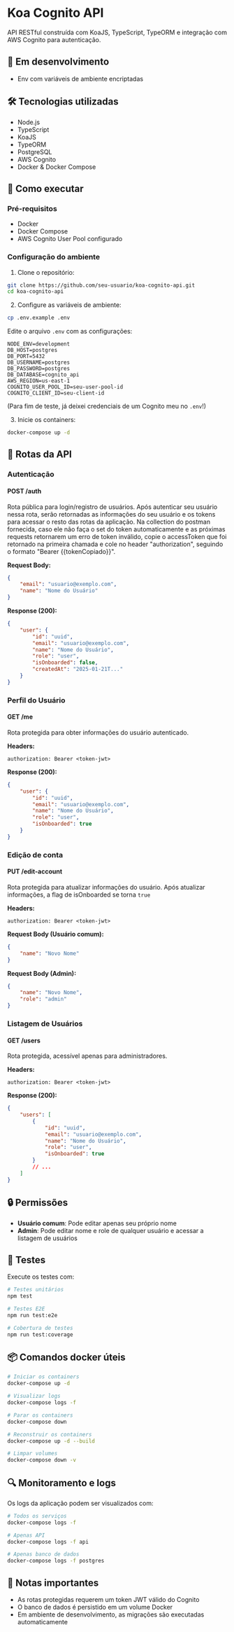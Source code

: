 # Koa Cognito API

API RESTful construída com KoaJS, TypeScript, TypeORM e integração com AWS Cognito para autenticação.

## 🚧 Em desenvolvimento

- Env com variáveis de ambiente encriptadas

## 🛠 Tecnologias utilizadas

- Node.js
- TypeScript
- KoaJS
- TypeORM
- PostgreSQL
- AWS Cognito
- Docker & Docker Compose

## 🚀 Como executar

### Pré-requisitos

- Docker
- Docker Compose
- AWS Cognito User Pool configurado

### Configuração do ambiente

1. Clone o repositório:
```bash
git clone https://github.com/seu-usuario/koa-cognito-api.git
cd koa-cognito-api
```

2. Configure as variáveis de ambiente:
```bash
cp .env.example .env
```

Edite o arquivo `.env` com as configurações:
```env
NODE_ENV=development
DB_HOST=postgres
DB_PORT=5432
DB_USERNAME=postgres
DB_PASSWORD=postgres
DB_DATABASE=cognito_api
AWS_REGION=us-east-1
COGNITO_USER_POOL_ID=seu-user-pool-id
COGNITO_CLIENT_ID=seu-client-id
```
(Para fim de teste, já deixei credenciais de um Cognito meu no `.env`!)

3. Inicie os containers:
```bash
docker-compose up -d
```

## 📌 Rotas da API

### Autenticação

#### POST /auth
Rota pública para login/registro de usuários.
Após autenticar seu usuário nessa rota, serão retornadas as informações do seu usuário e os tokens para acessar o resto das rotas da aplicação. Na collection do postman fornecida, caso ele não faça o set do token automaticamente e as próximas requests retornarem um erro de token inválido, copie o accessToken que foi retornado na primeira chamada e cole no header "authorization", seguindo o formato "Bearer {{tokenCopiado}}".

**Request Body:**
```json
{
    "email": "usuario@exemplo.com",
    "name": "Nome do Usuário"
}
```

**Response (200):**
```json
{
    "user": {
        "id": "uuid",
        "email": "usuario@exemplo.com",
        "name": "Nome do Usuário",
        "role": "user",
        "isOnboarded": false,
        "createdAt": "2025-01-21T..."
    }
}
```

### Perfil do Usuário

#### GET /me
Rota protegida para obter informações do usuário autenticado.

**Headers:**
```
authorization: Bearer <token-jwt>
```

**Response (200):**
```json
{
    "user": {
        "id": "uuid",
        "email": "usuario@exemplo.com",
        "name": "Nome do Usuário",
        "role": "user",
        "isOnboarded": true
    }
}
```

### Edição de conta

#### PUT /edit-account
Rota protegida para atualizar informações do usuário. Após atualizar informações, a flag de isOnboarded se torna `true`

**Headers:**
```
authorization: Bearer <token-jwt>
```

**Request Body (Usuário comum):**
```json
{
    "name": "Novo Nome"
}
```

**Request Body (Admin):**
```json
{
    "name": "Novo Nome",
    "role": "admin"
}
```

### Listagem de Usuários

#### GET /users
Rota protegida, acessível apenas para administradores.

**Headers:**
```
authorization: Bearer <token-jwt>
```

**Response (200):**
```json
{
    "users": [
        {
            "id": "uuid",
            "email": "usuario@exemplo.com",
            "name": "Nome do Usuário",
            "role": "user",
            "isOnboarded": true
        }
        // ...
    ]
}
```

## 🔒 Permissões

- **Usuário comum**: Pode editar apenas seu próprio nome
- **Admin**: Pode editar nome e role de qualquer usuário e acessar a listagem de usuários

## 🧪 Testes

Execute os testes com:
```bash
# Testes unitários
npm test

# Testes E2E
npm run test:e2e

# Cobertura de testes
npm run test:coverage
```

## 📦 Comandos docker úteis

```bash
# Iniciar os containers
docker-compose up -d

# Visualizar logs
docker-compose logs -f

# Parar os containers
docker-compose down

# Reconstruir os containers
docker-compose up -d --build

# Limpar volumes
docker-compose down -v
```

## 🔍 Monitoramento e logs

Os logs da aplicação podem ser visualizados com:
```bash
# Todos os serviços
docker-compose logs -f

# Apenas API
docker-compose logs -f api

# Apenas banco de dados
docker-compose logs -f postgres
```

## 📝 Notas importantes

- As rotas protegidas requerem um token JWT válido do Cognito
- O banco de dados é persistido em um volume Docker
- Em ambiente de desenvolvimento, as migrações são executadas automaticamente

